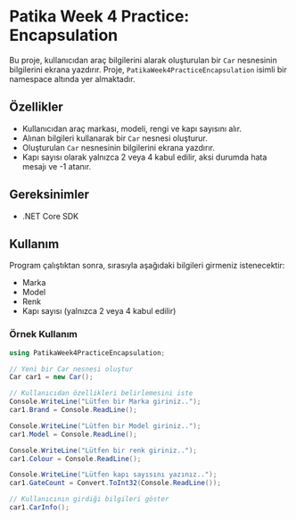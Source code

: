 # Patika Week 4 Practice: Encapsulation

Bu proje, kullanıcıdan araç bilgilerini alarak oluşturulan bir `Car` nesnesinin bilgilerini ekrana yazdırır. Proje, `PatikaWeek4PracticeEncapsulation` isimli bir namespace altında yer almaktadır.

## Özellikler

- Kullanıcıdan araç markası, modeli, rengi ve kapı sayısını alır.
- Alınan bilgileri kullanarak bir `Car` nesnesi oluşturur.
- Oluşturulan `Car` nesnesinin bilgilerini ekrana yazdırır.
- Kapı sayısı olarak yalnızca 2 veya 4 kabul edilir, aksi durumda hata mesajı ve -1 atanır.

## Gereksinimler

- .NET Core SDK

## Kullanım

Program çalıştıktan sonra, sırasıyla aşağıdaki bilgileri girmeniz istenecektir:
- Marka
- Model
- Renk
- Kapı sayısı (yalnızca 2 veya 4 kabul edilir)

### Örnek Kullanım

```csharp
using PatikaWeek4PracticeEncapsulation;

// Yeni bir Car nesnesi oluştur
Car car1 = new Car();

// Kullanıcıdan özellikleri belirlemesini iste
Console.WriteLine("Lütfen bir Marka giriniz..");
car1.Brand = Console.ReadLine();

Console.WriteLine("Lütfen bir Model giriniz..");
car1.Model = Console.ReadLine();

Console.WriteLine("Lütfen bir renk giriniz..");
car1.Colour = Console.ReadLine();

Console.WriteLine("Lütfen kapı sayısını yazınız..");
car1.GateCount = Convert.ToInt32(Console.ReadLine());

// Kullanıcının girdiği bilgileri göster
car1.CarInfo();
